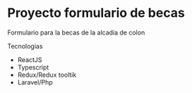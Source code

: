 # Proyecto formulario de becas
Formulario para la becas de la alcadia de colon

Tecnologias
- ReactJS
- Typescript
- Redux/Redux tooltik
- Laravel/Php
